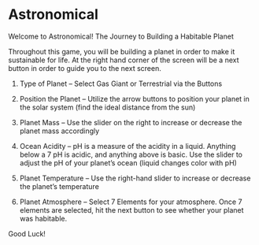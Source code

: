 # Astronomical

Welcome to Astronomical!
The Journey to Building a Habitable Planet

Throughout this game, you will be building a planet in order to make it sustainable for life. 
At the right hand corner of the screen will be a next button in order to guide you to the next screen. 

1.	Type of Planet – Select Gas Giant or Terrestrial via the Buttons

2.	Position the Planet – Utilize the arrow buttons to position your planet in the solar system (find the ideal distance from the sun)


3.	Planet Mass – Use the slider on the right to increase or decrease the planet mass accordingly 

4.	Ocean Acidity – pH is a measure of the acidity in a liquid. Anything below a 7 pH is acidic, and anything above is basic. Use the slider to adjust the pH of your planet’s ocean (liquid changes color with pH)

5.	Planet Temperature – Use the right-hand slider to increase or decrease the planet’s temperature

6.	Planet Atmosphere – Select 7 Elements for your atmosphere. Once 7 elements are selected, hit the next button to see whether your planet was habitable.

Good Luck! 

